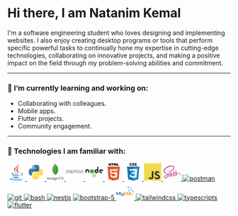 
# Hi there, I am **Natanim Kemal**

<p align="left">I'm  a software engineering student who loves designing and implementing websites. I also enjoy creating desktop programs or tools that
perform specific powerful tasks to continually hone my expertise in cutting-edge technologies, collaborating on innovative projects, and making a positive impact on the field through my problem-solving abilities and commitment.</p>


---
<h3 align="left">🔭 I’m currently learning and working on:</h3>

- Collaborating with colleagues.
- Mobile apps.
- Flutter projects.
- Community engagement.

---
<h3 align="left">💼 Technologies I am familiar with:</h3>

<!--Java--> <a href="https://www.java.com" target="_blank" rel="noreferrer"> <img  src="https://raw.githubusercontent.com/devicons/devicon/master/icons/java/java-original.svg" alt="java" width="40" height="40"/> </a>
<!--Python--> <a href="https://www.python.org" target="_blank" rel="noreferrer"> <img  src="https://raw.githubusercontent.com/devicons/devicon/master/icons/python/python-original.svg" alt="python" width="40" height="40"/> </a>
<!--Mongo--> <a href="https://www.mongodb.com/" target="_blank" rel="noreferrer"> <img  src="https://raw.githubusercontent.com/devicons/devicon/master/icons/mongodb/mongodb-original-wordmark.svg" alt="mongodb" width="40" height="40"/> </a>
<!--Express--> <a href="https://expressjs.com" target="_blank" rel="noreferrer"> <img  src="https://raw.githubusercontent.com/devicons/devicon/master/icons/express/express-original-wordmark.svg" alt="express" width="40" height="40"/> </a>
<!--Node.js--> <a href="https://nodejs.org" target="_blank" rel="noreferrer"> <img  src="https://raw.githubusercontent.com/devicons/devicon/master/icons/nodejs/nodejs-original-wordmark.svg" alt="nodejs" width="40" height="40"/> </a> 
<!--Html--> <a href="https://www.w3.org/html/" target="_blank" rel="noreferrer"> <img  src="https://raw.githubusercontent.com/devicons/devicon/master/icons/html5/html5-original-wordmark.svg" alt="html5" width="40" height="40"/> </a>
<!--Css--> <a href="https://www.w3schools.com/css/" target="_blank" rel="noreferrer"> <img  src="https://raw.githubusercontent.com/devicons/devicon/master/icons/css3/css3-original-wordmark.svg" alt="css3" width="40" height="40"/> </a>
<!--JS--> <a href="https://developer.mozilla.org/en-US/docs/Web/JavaScript" target="_blank" rel="noreferrer"> <img  src="https://raw.githubusercontent.com/devicons/devicon/master/icons/javascript/javascript-original.svg" alt="javascript" width="40" height="40"/> </a>
<!--Sass--> <a href="https://sass-lang.com" target="_blank" rel="noreferrer"> <img  src="https://raw.githubusercontent.com/devicons/devicon/master/icons/sass/sass-original.svg" alt="sass" width="40" height="40"/> </a>
<!--Postman--> <a href="https://postman.com" target="_blank" rel="noreferrer"> <img  src="https://www.vectorlogo.zone/logos/getpostman/getpostman-icon.svg" alt="postman" width="40" height="40"/> </a>
<!--Git--> <a href="https://git-scm.com/" target="_blank" rel="noreferrer"> <img  src="https://www.vectorlogo.zone/logos/git-scm/git-scm-icon.svg" alt="git" width="40" height="40"/> </a>
<!--Bash--> <a href="https://www.gnu.org/software/bash/" target="_blank" rel="noreferrer"> <img  src="https://www.vectorlogo.zone/logos/gnu_bash/gnu_bash-icon.svg" alt="bash" width="40" height="40"/> </a>
<!--Nest.js--> <a href="https://nestjs.com"> <img  src="https://d33wubrfki0l68.cloudfront.net/e937e774cbbe23635999615ad5d7732decad182a/26072/logo-small.ede75a6b.svg" alt="nestjs" width="40" height="40"></a>
<!--Bootstrap--> <a href="https://getbootstrap.com"> <img  src="https://cdn.worldvectorlogo.com/logos/bootstrap-4.svg" alt="bootstrap-5" width="40" height="40"/> </a>
<!--MySQL--> <a href="https://www.mysql.com/" target="_blank" rel="noreferrer"> <img  src="https://raw.githubusercontent.com/devicons/devicon/master/icons/mysql/mysql-original-wordmark.svg" alt="mysql" width="40" height="40"/> </a>
<!--Tailwind--> <a href="https://tailwindcss.org"> <img  src="https://tailwindcss.com/_next/static/media/tailwindcss-mark.3c5441fc7a190fb1800d4a5c7f07ba4b1345a9c8.svg" alt="tailwindcss" width="40" height="40"/> </a>
<!--TypeScript--> <a href="https://typescriptlang.org"> <img  src="https://upload.wikimedia.org/wikipedia/commons/thumb/4/4c/Typescript_logo_2020.svg/1200px-Typescript_logo_2020.svg.png" alt="typescripts" width="40" height="40"/> </a> 
<!--Flutter--> <a href="https://flutter.dev" target="_blank" rel="noreferrer"> <img  src="https://www.vectorlogo.zone/logos/flutterio/flutterio-icon.svg" alt="flutter" width="40" height="40"/> </a> </p>

